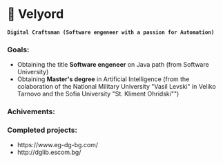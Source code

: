 # 🐐 Velyord

**`Digital Craftsman (Software engeneer with a passion for Automation)`**

### Goals:
<ul>
  <li>
    Obtaining the title <strong>Software engeneer</strong> on Java path <italic>(from Software University)</italic>
  </li>
  <li>
    Obtaining <strong>Master's degree</strong> in Artificial Intelligence <italic>(from the colaboration of the National Military University "Vasil Levski" in Veliko Tarnovo and the Sofia University "St. Kliment Ohridski"")</italic>
  </li>
</ul>

### Achivements:


### Completed projects:
<ul>
  <li>
    https://www.eg-dg-bg.com/
  </li>
  <li>
    http://dglib.escom.bg/
  </li>
</ul>
<!--
**Velyord/Velyord** is a ✨ _special_ ✨ repository because its `README.md` (this file) appears on your GitHub profile.

Here are some ideas to get you started:

- 🔭 I’m currently working on ...
- 🌱 I’m currently learning ...
- 👯 I’m looking to collaborate on ...
- 🤔 I’m looking for help with ...
- 💬 Ask me about ...
- 📫 How to reach me: ...
- 😄 Pronouns: ...
- ⚡ Fun fact: ...
-->
